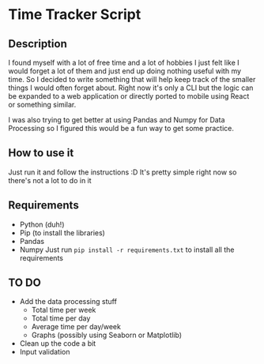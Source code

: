 # Time Tracker Script

## Description 
I found myself with a lot of free time and a lot of hobbies I just felt like I would forget a lot of them and just end up doing nothing useful with my time. So I decided to write something that will help keep track of the smaller things I would often forget about. Right now it's only a CLI but the logic can be expanded to a web application or directly ported to mobile using React or something similar. 

I was also trying to get better at using Pandas and Numpy for Data Processing so I figured this would be a fun way to get some practice. 
## How to use it
Just run it and follow the instructions :D 
It's pretty simple right now so there's not a lot to do in it
## Requirements
- Python (duh!) 
- Pip (to install the libraries) 
- Pandas
- Numpy 
Just run ``` pip install -r requirements.txt ``` to install all the requirements 

## TO DO
- Add the data processing stuff
	- Total time per week
	- Total time per day
	- Average time per day/week
	- Graphs (possibly using Seaborn or Matplotlib) 
- Clean up the code a bit 
- Input validation 